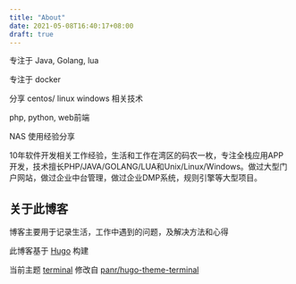 ```yaml
---
title: "About"
date: 2021-05-08T16:40:17+08:00
draft: true
---
```


专注于 Java, Golang, lua

专注于 docker 

分享 centos/ linux windows 相关技术

php, python, web前端

NAS 使用经验分享  

10年软件开发相关工作经验，生活和工作在湾区的码农一枚，专注全栈应用APP开发，技术擅长PHP/JAVA/GOLANG/LUA和Unix/Linux/Windows。做过大型门户网站，做过企业中台管理，做过企业DMP系统，规则引擎等大型项目。 

## 关于此博客

博客主要用于记录生活，工作中遇到的问题，及解决方法和心得

此博客基于 [Hugo](https://gohugo.io/) 构建

当前主题 [terminal](https://github.com/ttys3/hugo-theme-terminal/tree/ttys3) 修改自 [panr/hugo-theme-terminal](https://github.com/panr/hugo-theme-terminal)





